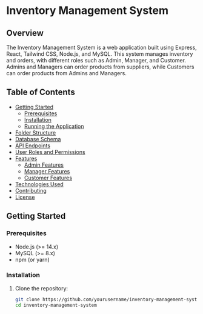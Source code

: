 # Inventory Management System

## Overview
The Inventory Management System is a web application built using Express, React, Tailwind CSS, Node.js, and MySQL. This system manages inventory and orders, with different roles such as Admin, Manager, and Customer. Admins and Managers can order products from suppliers, while Customers can order products from Admins and Managers.

## Table of Contents
- [Getting Started](#getting-started)
  - [Prerequisites](#prerequisites)
  - [Installation](#installation)
  - [Running the Application](#running-the-application)
- [Folder Structure](#folder-structure)
- [Database Schema](#database-schema)
- [API Endpoints](#api-endpoints)
- [User Roles and Permissions](#user-roles-and-permissions)
- [Features](#features)
  - [Admin Features](#admin-features)
  - [Manager Features](#manager-features)
  - [Customer Features](#customer-features)
- [Technologies Used](#technologies-used)
- [Contributing](#contributing)
- [License](#license)

## Getting Started

### Prerequisites
- Node.js (>= 14.x)
- MySQL (>= 8.x)
- npm (or yarn)

### Installation
1. Clone the repository:
   ```bash
   git clone https://github.com/yourusername/inventory-management-system.git
   cd inventory-management-system
